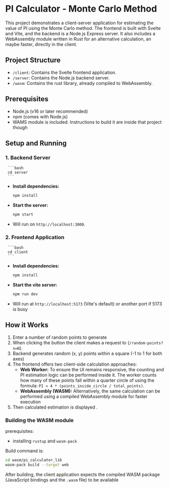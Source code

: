 # PI Calculator - Monte Carlo Method

This project demonstrates a client-server application for estimating the value of PI using the Monte Carlo method.
The frontend is built with Svelte and Vite, and the backend is a Node.js Express server.
It also includes a WebAssembly module written in Rust for an alternative calculation, an maybe faster, directly in the client.

## Project Structure

- `/client`: Contains the Svelte frontend application.
- `/server`: Contains the Node.js backend server.
- `/wasm`: Contains the rust library, already compiled to WebAssembly.

## Prerequisites

- Node.js (v16 or later recommended)
- npm (comes with Node.js)
- WAMS module is included. Instructions to build it are inside that project though

## Setup and Running

### 1. Backend Server

     ```bash
     cd server
     ```

- **Install dependencies:**
  ```bash
  npm install
  ```
- **Start the server:**
  ```bash
  npm start
  ```
- Will run on `http://localhost:3000`.

### 2. Frontend Application

     ```bash
     cd client
     ```

- **Install dependencies:**

  ```bash
  npm install
  ```

- **Start the vite server:**
  ```bash
  npm run dev
  ```
- Will run at `http://localhost:5173` (Vite's default) or another port if 5173 is busy

## How it Works

1.  Enter a number of random points to generate
1.  When clicking the button the client makes a request to (`/random-points?n=N`).
1.  Backend generates random (x, y) points within a square (-1 to 1 for both axes)
1.  The frontend offers two client-side calculation approaches:
    - **Web Worker:** To ensure the UI remains responsive, the counting and PI estimation logic can be performed inside it. The worker counts how many of these points fall within a quarter circle of using the formula: `PI ≈ 4 * (points_inside_circle / total_points)`.
    - **WebAssembly (WASM):** Alternatively, the same calculation can be performed using a compiled WebAssembly module for faster execution
1.  Then calculated estimation is displayed .

### Building the WASM module

prerequisites:

- installing `rustup` and `wasm-pack`

Build command is:

```bash
cd wasm/pi_calculator_lib
wasm-pack build --target web
```

After building, the client application expects the compiled WASM package (JavaScript bindings and the `.wasm` file) to be available
